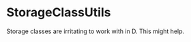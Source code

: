 StorageClassUtils
=================

Storage classes are irritating to work with in D. This might help.
